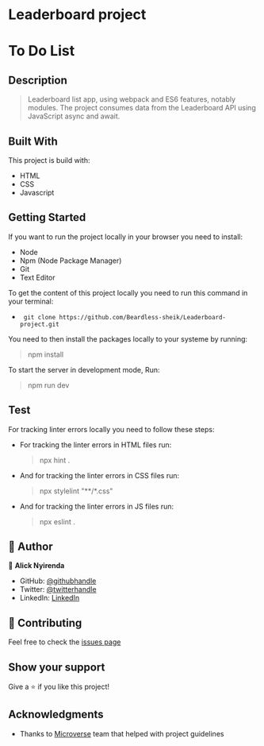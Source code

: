 # Leaderboard project
 

# To Do List 

## Description

> Leaderboard list app, using webpack and ES6 features, notably modules. The project consumes data from the Leaderboard API using JavaScript async and await.


## Built With

This project is build with:

- HTML
- CSS
- Javascript

## Getting Started

If you want to run the project locally in your browser you need to install: 

  - Node
  - Npm (Node Package Manager)
  - Git
  - Text Editor

To get the content of this project locally you need to run this command in your terminal:

- ` git clone https://github.com/Beardless-sheik/Leaderboard-project.git`

You need to then install the packages locally to your systeme by running: 

 > npm install 

To start the server in development mode, Run: 

 > npm run dev 

## Test

For tracking linter errors locally you need to follow these steps:

- For tracking the linter errors in HTML files run:

  > npx hint .

- And for tracking the linter errors in CSS files run:

  > npx stylelint "**/*.css"

- And for tracking the linter errors in JS files run:

  > npx eslint .


## 👤 Author


👤 **Alick Nyirenda**
- GitHub: [@githubhandle](https://github.com/Beardless-sheik)
- Twitter: [@twitterhandle](https://twitter.com/Beardless_Sheik)
- LinkedIn: [LinkedIn](https://www.linkedin.com/in/alick-nyirenda/)

## :handshake: Contributing

Feel free to check the [issues page](https://github.com/Beardless-sheik/AwesomeBooks/issues)

## Show your support

Give a :star: if you like this project!

## Acknowledgments

- Thanks to [Microverse](www.microverse.org) team that helped with project guidelines


